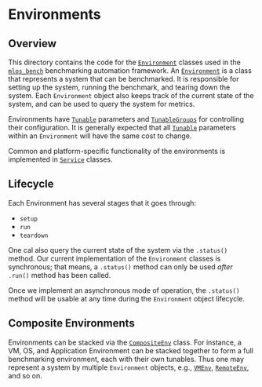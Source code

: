 # Environments

## Overview

This directory contains the code for the [`Environment`](./base_environment.py) classes used in the [`mlos_bench`](../../../mlos_bench/) benchmarking automation framework.
An [`Environment`](./base_environment.py) is a class that represents a system that can be benchmarked.
It is responsible for setting up the system, running the benchmark, and tearing down the system.
Each `Environment` object also keeps track of the current state of the system, and can be used to query the system for metrics.

Environments have [`Tunable`](../tunables/tunable.py) parameters and [`TunableGroups`](../tunables/tunable_groups.py) for controlling their configuration.
It is generally expected that all [`Tunable`](../tunables/tunable.py) parameters within an `Environment` will have the same cost to change.

Common and platform-specific functionality of the environments is implemented in [`Service`](../services/) classes.

## Lifecycle

Each Environment has several stages that it goes through:

- `setup`
- `run`
- `teardown`

One cal also query the current state of the system via the `.status()` method.
Our current implementation of the `Environment` classes is synchronous; that means, a `.status()` method can only be used *after* `.run()` method has been called.

Once we implement an asynchronous mode of operation, the `.status()` method will be usable at any time during the `Environment` object lifecycle.

## Composite Environments

Environments can be stacked via the [`CompositeEnv`](./composite_env.py) class.
For instance, a VM, OS, and Application Environment can be stacked together to form a full benchmarking environment, each with their own tunables.
Thus one may represent a system by multiple `Environment` objects, e.g., [`VMEnv`](./remote/vm_env.py), [`RemoteEnv`](remote/remote_env.py), and so on.
